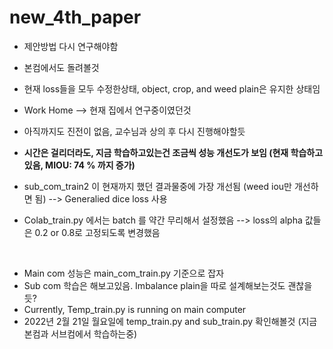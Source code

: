 # new_4th_paper
* 제안방법 다시 연구해야함
* 본컴에서도 돌려볼것

* 현재 loss들을 모두 수정한상태, object, crop, and weed plain은 유지한 상태임
* Work Home --> 현재 집에서 연구중이였던것
* 아직까지도 진전이 없음, 교수님과 상의 후 다시 진행해야할듯
* **시간은 걸리더라도, 지금 학습하고있는건 조금씩 성능 개선도가 보임 (현재 학습하고있음, MIOU: 74 % 까지 증가)**
* sub_com_train2 이 현재까지 했던 결과물중에 가장 개선됨 (weed iou만 개선하면 됨) --> Generalied dice loss 사용
* Colab_train.py 에서는 batch 를 약간 무리해서 설정했음 --> loss의 alpha 값들은 0.2 or 0.8로 고정되도록 변경했음
<br/>

* Main com 성능은 main_com_train.py 기준으로 잡자
* Sub com 학습은 해보고있음. Imbalance plain을 따로 설계해보는것도 괜찮을듯?
* Currently, Temp_train.py is running on main computer
* 2022년 2월 21일 월요일에 temp_train.py and sub_train.py 확인해볼것 (지금 본컴과 서브컴에서 학습하는중)
